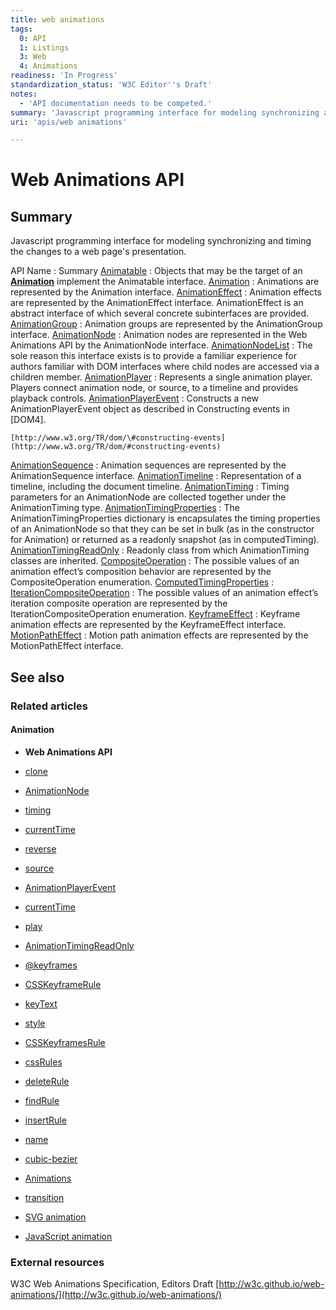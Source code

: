 ```yaml
---
title: web animations
tags:
  0: API
  1: Listings
  3: Web
  4: Animations
readiness: 'In Progress'
standardization_status: 'W3C Editor''s Draft'
notes:
  - 'API documentation needs to be competed.'
summary: 'Javascript programming interface for modeling synchronizing and timing the changes to a web page''s presentation.'
uri: 'apis/web animations'

---
```

# Web Animations API

## Summary

Javascript programming interface for modeling synchronizing and timing the changes to a web page's presentation.

API Name
:   Summary
[Animatable](/apis/web_animations/Animatable)
:   Objects that may be the target of an [**Animation**](/apis/web_animations/Animation) implement the Animatable interface.
[Animation](/apis/web_animations/Animation)
:   Animations are represented by the Animation interface.
[AnimationEffect](/apis/web_animations/AnimationEffect)
:   Animation effects are represented by the AnimationEffect interface. AnimationEffect is an abstract interface of which several concrete subinterfaces are provided.
[AnimationGroup](/apis/web_animations/AnimationGroup)
:   Animation groups are represented by the AnimationGroup interface.
[AnimationNode](/apis/web_animations/AnimationNode)
:   Animation nodes are represented in the Web Animations API by the AnimationNode interface.
[AnimationNodeList](/apis/web_animations/AnimationNodeList)
:   The sole reason this interface exists is to provide a familiar experience for authors familiar with DOM interfaces where child nodes are accessed via a children member.
[AnimationPlayer](/apis/web_animations/AnimationPlayer)
:   Represents a single animation player. Players connect animation node, or source, to a timeline and provides playback controls.
[AnimationPlayerEvent](/apis/web_animations/AnimationPlayerEvent)
:   Constructs a new AnimationPlayerEvent object as described in Constructing events in [DOM4].

    [http://www.w3.org/TR/dom/\#constructing-events](http://www.w3.org/TR/dom/#constructing-events)

[AnimationSequence](/apis/web_animations/AnimationSequence)
:   Animation sequences are represented by the AnimationSequence interface.
[AnimationTimeline](/apis/web_animations/AnimationTimeline)
:   Representation of a timeline, including the document timeline.
[AnimationTiming](/apis/web_animations/AnimationTiming)
:   Timing parameters for an AnimationNode are collected together under the AnimationTiming type.
[AnimationTimingProperties](/apis/web_animations/AnimationTimingProperties)
:   The AnimationTimingProperties dictionary is encapsulates the timing properties of an AnimationNode so that they can be set in bulk (as in the constructor for Animation) or returned as a readonly snapshot (as in computedTiming).
[AnimationTimingReadOnly](/apis/web_animations/AnimationTimingReadOnly)
:   Readonly class from which AnimationTiming classes are inherited.
[CompositeOperation](/apis/web_animations/CompositeOperation)
:   The possible values of an animation effect’s composition behavior are represented by the CompositeOperation enumeration.
[ComputedTimingProperties](/apis/web_animations/ComputedTimingProperties)
:
[IterationCompositeOperation](/apis/web_animations/IterationCompositeOperation)
:   The possible values of an animation effect’s iteration composite operation are represented by the IterationCompositeOperation enumeration.
[KeyframeEffect](/apis/web_animations/KeyframeEffect)
:   Keyframe animation effects are represented by the KeyframeEffect interface.
[MotionPathEffect](/apis/web_animations/MotionPathEffect)
:   Motion path animation effects are represented by the MotionPathEffect interface.

## See also

### Related articles

#### Animation

-   **Web Animations API**

-   [clone](/apis/web_animations/AnimationEffect/clone)

-   [AnimationNode](/apis/web_animations/AnimationNode)

-   [timing](/apis/web_animations/AnimationNode/timing)

-   [currentTime](/apis/web_animations/AnimationPlayer/currentTime)

-   [reverse](/apis/web_animations/AnimationPlayer/reverse)

-   [source](/apis/web_animations/AnimationPlayer/source)

-   [AnimationPlayerEvent](/apis/web_animations/AnimationPlayerEvent)

-   [currentTime](/apis/web_animations/AnimationTimeline/currentTime)

-   [play](/apis/web_animations/AnimationTimeline/play)

-   [AnimationTimingReadOnly](/apis/web_animations/AnimationTimingReadOnly)

-   [@keyframes](/css/atrules/@keyframes)

-   [CSSKeyframeRule](/css/cssom/CSSKeyframeRule)

-   [keyText](/css/cssom/CSSKeyframeRule/keyText)

-   [style](/css/cssom/CSSKeyframeRule/style)

-   [CSSKeyframesRule](/css/cssom/CSSKeyframesRule)

-   [cssRules](/css/cssom/CSSKeyframesRule/cssRules)

-   [deleteRule](/css/cssom/CSSKeyframesRule/deleteRule)

-   [findRule](/css/cssom/CSSKeyframesRule/findRule)

-   [insertRule](/css/cssom/CSSKeyframesRule/insertRule)

-   [name](/css/cssom/CSSKeyframesRule/name)

-   [cubic-bezier](/css/functions/cubic-bezier)

-   [Animations](/css/properties/animations)

-   [transition](/css/properties/transition)

-   [SVG animation](/svg/tutorials/smarter_svg_animation)

-   [JavaScript animation](/tutorials/animation_in_javascript_2)

### External resources

W3C Web Animations Specification, Editors Draft [http://w3c.github.io/web-animations/](http://w3c.github.io/web-animations/)

